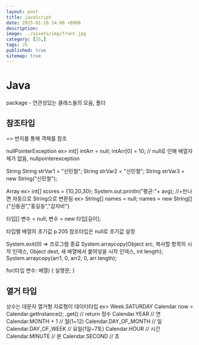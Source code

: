 ```yaml
---
layout: post
title: javaScript
date: 2025-01-16 14:00 +0900
description: 
image: ../assets/img/front.jpg
category: [JS,]
tags: JS
published: true
sitemap: true
---
```


# Java
package - 연관성있는 클래스들의 모음, 폴더

## 참조타입
=> 번지를 통해 객체를 참조

nullPointerException
ex> int[] intArr = null; intArr[0] = 10; // null로 인해 배열자체가 없음, nullpointerexception

String
String strVar1 = "신민철";
String strVar2 = "신민철";
String strVar3 = new String("신민철");

Array
ex> int[] scores = {10,20,30};
System.out.println("평균:"+ avg); //+만나면 자동으로 String으로 변환됨
ex> String[] names = null;
names = new String[] {"신용권","홍길동","감자비"}

타입[] 변수 = null;
변수 = new 타입[길이];

타입별 배열의 초기값 p.205
참조타입은 null로 초기값 설정

System.exit(0) => 프로그램 종료
System.arraycopy(Object src, 복사할 항목의 시작 인덱스, Object dest, 새 배열에서 붙여넣을 시작 인덱스, int length);
System.arraycopy(arr1, 0, arr2, 0, arr.length);

for(타입 변수: 배열) {
    실행문;
}

## 열거 타입
상수는 대문자
열거형 자료형이 데이터타입
ex> Week.SATURDAY
Calendar now = Calendar.getInstance();
.get() // return 정수
Calendar.YEAR // 연
Calendar.MONTH + 1 // 월(1~12)
Calendar.DAY_OF_MONTH // 일
Calendar.DAY_OF_WEEK // 요일(1일~7토)
Calendar.HOUR // 시간
Calendar.MINUTE // 분
Calendar.SECOND // 초